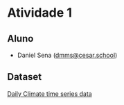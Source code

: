 # Atividade 1

## Aluno

- Daniel Sena (dmms@cesar.school)

## Dataset

[Daily Climate time series data](https://www.kaggle.com/datasets/sumanthvrao/daily-climate-time-series-data)